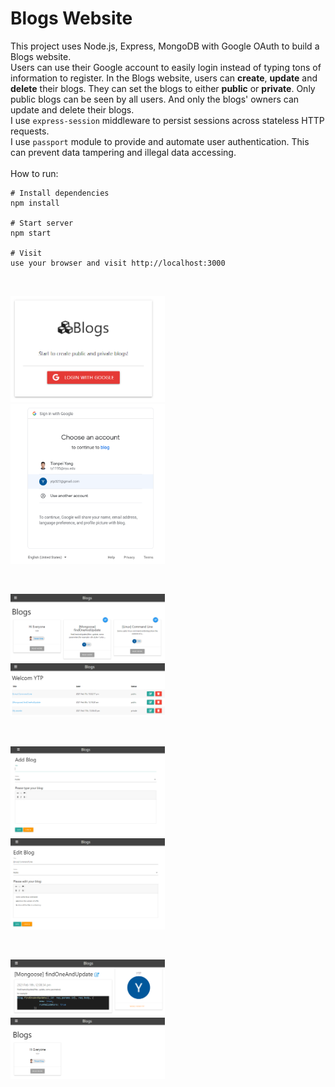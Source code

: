 <h1>Blogs Website</h1>

This project uses Node.js, Express, MongoDB with Google OAuth to build a Blogs website. <br>
Users can use their Google account to easily login instead of typing tons of information to register. In the Blogs website, users can <b>create</b>, <b>update</b> and <b>delete</b> their blogs. They can set the blogs to either <b>public</b> or <b>private</b>. Only public blogs can be seen by all users. And only the blogs' owners can update and delete their blogs.<br>
I use <code>express-session</code> middleware to persist sessions across stateless HTTP requests. <br>
I use <code>passport</code> module to provide and automate user authentication. This can prevent data tampering and illegal data accessing.<br>
<br>
How to run:
```
# Install dependencies
npm install

# Start server
npm start

# Visit
use your browser and visit http://localhost:3000
```
<br>
<p float="left;center">
	<img src=pics/login.png width="49%" height="45%"> &nbsp; <img src=pics/google.png width="49%">
</p>
<br>
<p float="left;center">
	<img src=pics/public.png width="49%"> &nbsp; <img src=pics/dashboard.png width="49%">
</p>
<br>
<p float="left;center">
	<img src=pics/create.png width="49%"> &nbsp; <img src=pics/update.png width="49%">
</p>
<br>
<p float="left;center">
	<img src=pics/blog_display.png width="49%"> &nbsp; <img src=pics/others_public.png width="49%">
</p>
